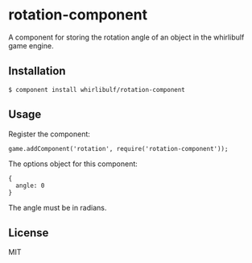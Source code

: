 
# rotation-component

A component for storing the rotation angle of an object in the whirlibulf game engine.


## Installation

    $ component install whirlibulf/rotation-component

## Usage

Register the component:

    game.addComponent('rotation', require('rotation-component'));

The options object for this component:

    {
      angle: 0
    }

The angle must be in radians.
   

## License

  MIT
